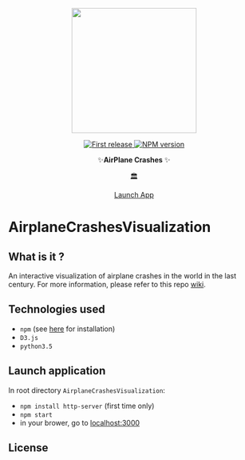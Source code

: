 <div align="center">
  <p>
  <img src="http://payload344.cargocollective.com/1/0/9521/9181181/planenew-01_670.png" width="250" />
  </p>
  <p>
    <a href="">
      <img alt="First release" src="https://img.shields.io/badge/release-v1.0-brightgreen.svg" />
    </a>
    <a href="https://www.npmjs.com/package/npm">
      <img alt="NPM version" src="https://img.shields.io/npm/v/npm.svg" />
    </a>
  </p>

  <p>
    ✨<strong>AirPlane Crashes</strong>  ✨
  </p>

  <p>🏛</p>

  <p>
    <a href="">
      Launch App
    </a>
  </p>
</div>

# AirplaneCrashesVisualization

## What is it ?

An interactive visualization of airplane crashes in the world in the last century. For more information, please refer to this repo [wiki](https://github.com/pdedumast/AirplaneCrashesVisualization/wiki).


## Technologies used

* `npm` (see [here](https://nodejs.org/en/) for installation)
* `D3.js`
* `python3.5`

## Launch application

In root directory `AirplaneCrashesVisualization`:
* `npm install http-server` (first time only)
* `npm start`
* in your brower, go to [localhost:3000](http://localhost:3000)

## License
